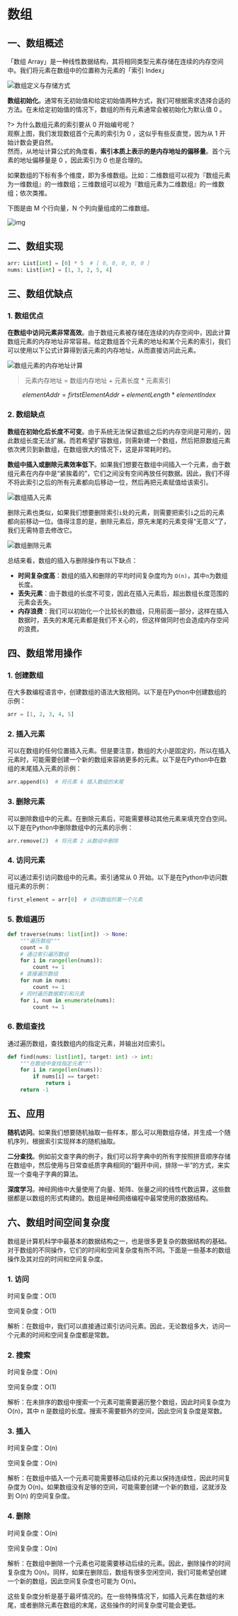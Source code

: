 # 数组

## 一、数组概述

「数组 Array」是一种线性数据结构，其将相同类型元素存储在连续的内存空间中。我们将元素在数组中的位置称为元素的「索引 Index」

![数组定义与存储方式](https://raw.githubusercontent.com/sanmaomashi/Salute_DataStructure/main/img/17.png)

**数组初始化**。通常有无初始值和给定初始值两种方式，我们可根据需求选择合适的方法。在未给定初始值的情况下，数组的所有元素通常会被初始化为默认值 0 。

?> 为什么数组元素的索引要从 0 开始编号呢？<br>观察上图，我们发现数组首个元素的索引为 0 ，这似乎有些反直觉，因为从 1 开始计数会更自然。<br>然而，从地址计算公式的角度看，**索引本质上表示的是内存地址的偏移量**。首个元素的地址偏移量是 0 ，因此索引为 0 也是合理的。

如果数组的下标有多个维度，即为多维数组。比如：二维数组可以视为『数组元素为一维数组』的一维数组；三维数组可以视为『数组元素为二维数组』的一维数组；依次类推。

下图是由 M 个行向量，N 个列向量组成的二维数组。

![img](https://raw.githubusercontent.com/sanmaomashi/Salute_DataStructure/main/img/14.png)

## 二、数组实现

```python
arr: List[int] = [0] * 5  # [ 0, 0, 0, 0, 0 ]
nums: List[int] = [1, 3, 2, 5, 4]  
```

## 三、数组优缺点

### 1. 数组优点

**在数组中访问元素非常高效**。由于数组元素被存储在连续的内存空间中，因此计算数组元素的内存地址非常容易。给定数组首个元素的地址和某个元素的索引，我们可以使用以下公式计算得到该元素的内存地址，从而直接访问此元素。

![数组元素的内存地址计算](https://raw.githubusercontent.com/sanmaomashi/Salute_DataStructure/main/img/18.png)

> 元素内存地址 = 数组内存地址 + 元素长度 * 元素索引 

$$
elementAddr = firtstElementAddr + elementLength * elementIndex
$$

### 2. 数组缺点

**数组在初始化后长度不可变**。由于系统无法保证数组之后的内存空间是可用的，因此数组长度无法扩展。而若希望扩容数组，则需新建一个数组，然后把原数组元素依次拷贝到新数组，在数组很大的情况下，这是非常耗时的。

**数组中插入或删除元素效率低下**。如果我们想要在数组中间插入一个元素，由于数组元素在内存中是“紧挨着的”，它们之间没有空间再放任何数据。因此，我们不得不将此索引之后的所有元素都向后移动一位，然后再把元素赋值给该索引。

![数组插入元素](https://raw.githubusercontent.com/sanmaomashi/Salute_DataStructure/main/img/12.png)

删除元素也类似，如果我们想要删除索引`i`处的元素，则需要把索引`i`之后的元素都向前移动一位。值得注意的是，删除元素后，原先末尾的元素变得“无意义”了，我们无需特意去修改它。

![数组删除元素](https://raw.githubusercontent.com/sanmaomashi/Salute_DataStructure/main/img/13.png)

总结来看，数组的插入与删除操作有以下缺点：

- **时间复杂度高**：数组的插入和删除的平均时间复杂度均为 `O(n)`，其中`n`为数组长度。
- **丢失元素**：由于数组的长度不可变，因此在插入元素后，超出数组长度范围的元素会丢失。
- **内存浪费**：我们可以初始化一个比较长的数组，只用前面一部分，这样在插入数据时，丢失的末尾元素都是我们不关心的，但这样做同时也会造成内存空间的浪费。

## 四、数组常用操作

### 1. 创建数组

在大多数编程语言中，创建数组的语法大致相同。以下是在Python中创建数组的示例：

```python
arr = [1, 2, 3, 4, 5]
```

### 2. 插入元素

可以在数组的任何位置插入元素。但是要注意，数组的大小是固定的，所以在插入元素时，可能需要创建一个新的数组来容纳更多的元素。以下是在Python中在数组的末尾插入元素的示例：

```python
arr.append(6)  # 将元素 6 插入数组的末尾
```

### 3. 删除元素

可以删除数组中的元素。在删除元素后，可能需要移动其他元素来填充空白空间。以下是在Python中删除数组中的元素的示例：

```python
arr.remove(2)  # 将元素 2 从数组中删除
```

### 4. 访问元素

可以通过索引访问数组中的元素。索引通常从 0 开始。以下是在Python中访问数组元素的示例：

```python
first_element = arr[0]  # 访问数组的第一个元素 
```

### 5. 数组遍历

```python
def traverse(nums: list[int]) -> None:
    """遍历数组"""
    count = 0
    # 通过索引遍历数组
    for i in range(len(nums)):
        count += 1
    # 直接遍历数组
    for num in nums:
        count += 1
    # 同时遍历数据索引和元素
    for i, num in enumerate(nums):
        count += 1
```

### 6. 数组查找

通过遍历数组，查找数组内的指定元素，并输出对应索引。

```python
def find(nums: list[int], target: int) -> int:
    """在数组中查找指定元素"""
    for i in range(len(nums)):
        if nums[i] == target:
            return i
    return -1
```

## 五、应用 

**随机访问**。如果我们想要随机抽取一些样本，那么可以用数组存储，并生成一个随机序列，根据索引实现样本的随机抽取。

**二分查找**。例如前文查字典的例子，我们可以将字典中的所有字按照拼音顺序存储在数组中，然后使用与日常查纸质字典相同的“翻开中间，排除一半”的方式，来实现一个查电子字典的算法。

**深度学习**。神经网络中大量使用了向量、矩阵、张量之间的线性代数运算，这些数据都是以数组的形式构建的。数组是神经网络编程中最常使用的数据结构。

## 六、数组时间空间复杂度

数组是计算机科学中最基本的数据结构之一，也是很多更复杂的数据结构的基础。对于数组的不同操作，它们的时间和空间复杂度有所不同。下面是一些基本的数组操作及其对应的时间和空间复杂度。

### 1. 访问

时间复杂度：O(1)

空间复杂度：O(1)

解析：在数组中，我们可以直接通过索引访问元素。因此，无论数组多大，访问一个元素的时间和空间复杂度都是常数。

### 2. 搜索

时间复杂度：O(n)

空间复杂度：O(1)

解析：在未排序的数组中搜索一个元素可能需要遍历整个数组，因此时间复杂度为 O(n)，其中 n 是数组的长度。搜索不需要额外的空间，因此空间复杂度是常数。

### 3. 插入

时间复杂度：O(n)

空间复杂度：O(n)

解析：在数组中插入一个元素可能需要移动后续的元素以保持连续性，因此时间复杂度为 O(n)。如果数组没有足够的空间，可能需要创建一个新的数组，这就涉及到 O(n) 的空间复杂度。

### 4. 删除

时间复杂度：O(n)

空间复杂度：O(n)

解析：在数组中删除一个元素也可能需要移动后续的元素。因此，删除操作的时间复杂度为 O(n)。同样，如果在删除后，数组有很多空闲空间，我们可能希望创建一个新的数组，因此空间复杂度也可能为 O(n)。

这些复杂度分析是基于最坏情况的。在一些特殊情况下，如插入元素在数组的末尾，或者删除元素在数组的末尾，这些操作的时间复杂度可能会更低。
